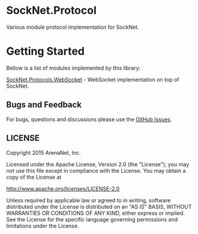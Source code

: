 SockNet.Protocol
=====
Various module protocol implementation for SockNet.

Getting Started
==========
Bellow is a list of modules implemented by this library:

[SockNet.Protocols.WebSocket](https://github.com/arenanet/socknet/tree/master/SockNet.Protocols/WebSocket) - WebSocket implementation on top of SockNet.

## Bugs and Feedback

For bugs, questions and discussions please use the [GitHub Issues](https://github.com/ArenaNet/SockNet/issues).

## LICENSE

Copyright 2015 ArenaNet, Inc.

Licensed under the Apache License, Version 2.0 (the "License");
you may not use this file except in compliance with the License.
You may obtain a copy of the License at

<http://www.apache.org/licenses/LICENSE-2.0>

Unless required by applicable law or agreed to in writing, software
distributed under the License is distributed on an "AS IS" BASIS,
WITHOUT WARRANTIES OR CONDITIONS OF ANY KIND, either express or implied.
See the License for the specific language governing permissions and
limitations under the License.